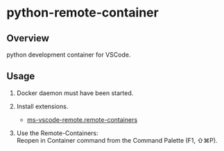 # python-remote-container

## Overview

python development container for VSCode.

## Usage

1. Docker daemon must have been started.
1. Install extensions.

   - [ms-vscode-remote.remote-containers](https://marketplace.visualstudio.com/items?itemName=ms-vscode-remote.remote-containers)

1. Use the Remote-Containers: <br>Reopen in Container command from the Command Palette (F1, ⇧⌘P).
